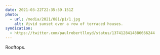 ```yaml
---
date: 2021-03-22T22:35:59.151Z
photo:
  - url: /media/2021/081/p1/1.jpg
    alt: Vivid sunset over a row of terraced houses.
syndication:
  - https://twitter.com/paulrobertlloyd/status/1374128414886666244
---
```


Rooftops.
